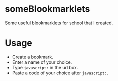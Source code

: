 # someBlookmarklets
Some useful blookmarklets for school that I created.
# Usage
* Create a bookmark.
* Enter a name of your choice.
* Type `javascript:` in the url box.
* Paste a code of your choice after `javascript:`.

